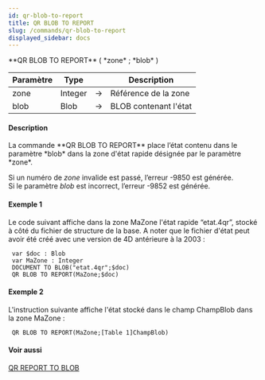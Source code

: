 ```yaml
---
id: qr-blob-to-report
title: QR BLOB TO REPORT
slug: /commands/qr-blob-to-report
displayed_sidebar: docs
---
```


<!--REF #_command_.QR BLOB TO REPORT.Syntax-->**QR BLOB TO REPORT** ( *zone* ; *blob* )<!-- END REF-->
<!--REF #_command_.QR BLOB TO REPORT.Params-->
| Paramètre | Type |  | Description |
| --- | --- | --- | --- |
| zone | Integer | &#8594;  | Référence de la zone |
| blob | Blob | &#8594;  | BLOB contenant l'état |

<!-- END REF-->

#### Description 

<!--REF #_command_.QR BLOB TO REPORT.Summary-->La commande **QR BLOB TO REPORT** place l’état contenu dans le paramètre *blob* dans la zone d'état rapide désignée par le paramètre *zone*.<!-- END REF--> 

Si un numéro de *zone* invalide est passé, l’erreur -9850 est générée.  
Si le paramètre *blob* est incorrect, l’erreur -9852 est générée.

#### Exemple 1 

Le code suivant affiche dans la zone MaZone l'état rapide “etat.4qr”, stocké à côté du fichier de structure de la base. A noter que le fichier d'état peut avoir été créé avec une version de 4D antérieure à la 2003 :

```4d
 var $doc : Blob
 var MaZone : Integer
 DOCUMENT TO BLOB("etat.4qr";$doc)
 QR BLOB TO REPORT(MaZone;$doc)
```

#### Exemple 2 

L'instruction suivante affiche l'état stocké dans le champ ChampBlob dans la zone MaZone :

```4d
 QR BLOB TO REPORT(MaZone;[Table 1]ChampBlob)
```

#### Voir aussi 

[QR REPORT TO BLOB](qr-report-to-blob.md)  